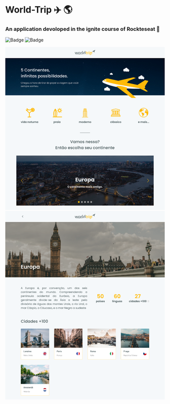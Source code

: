 # World-Trip ✈️ 🌎

### An application devoloped in the ignite course of Rockteseat 🚀


![Badge](https://img.shields.io/static/v1?label=Next&message=v12.1.0&color=68686b&style=for-the-badge)
![Badge](https://img.shields.io/static/v1?label=Chakra-UI&message=v1.8.6&color=58C8C7&style=for-the-badge)

![Home Page](./public/Home.png)
![Europe Page](./public/Europe.png)
